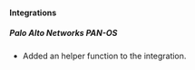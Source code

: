 
#### Integrations

##### Palo Alto Networks PAN-OS

- Added an helper function to the integration.
